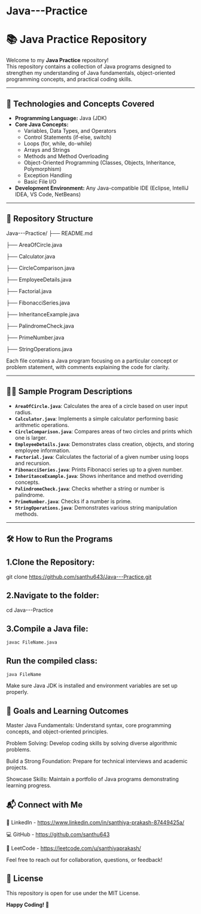 # Java---Practice
# 📚 Java Practice Repository

Welcome to my **Java Practice** repository!  
This repository contains a collection of Java programs designed to strengthen my understanding of Java fundamentals, object-oriented programming concepts, and practical coding skills.

---

## 🚀 Technologies and Concepts Covered

- **Programming Language:** Java (JDK)
- **Core Java Concepts:**
  - Variables, Data Types, and Operators
  - Control Statements (if-else, switch)
  - Loops (for, while, do-while)
  - Arrays and Strings
  - Methods and Method Overloading
  - Object-Oriented Programming (Classes, Objects, Inheritance, Polymorphism)
  - Exception Handling
  - Basic File I/O
- **Development Environment:** Any Java-compatible IDE (Eclipse, IntelliJ IDEA, VS Code, NetBeans)

---

## 📂 Repository Structure

Java---Practice/
├── README.md

├── AreaOfCircle.java

├── Calculator.java

├── CircleComparison.java

├── EmployeeDetails.java

├── Factorial.java

├── FibonacciSeries.java

├── InheritanceExample.java

├── PalindromeCheck.java

├── PrimeNumber.java

├── StringOperations.java



Each file contains a Java program focusing on a particular concept or problem statement, with comments explaining the code for clarity.

---

## 🧑‍💻 Sample Program Descriptions

- **`AreaOfCircle.java`**: Calculates the area of a circle based on user input radius.
- **`Calculator.java`**: Implements a simple calculator performing basic arithmetic operations.
- **`CircleComparison.java`**: Compares areas of two circles and prints which one is larger.
- **`EmployeeDetails.java`**: Demonstrates class creation, objects, and storing employee information.
- **`Factorial.java`**: Calculates the factorial of a given number using loops and recursion.
- **`FibonacciSeries.java`**: Prints Fibonacci series up to a given number.
- **`InheritanceExample.java`**: Shows inheritance and method overriding concepts.
- **`PalindromeCheck.java`**: Checks whether a string or number is palindrome.
- **`PrimeNumber.java`**: Checks if a number is prime.
- **`StringOperations.java`**: Demonstrates various string manipulation methods.

---

## 🛠️ How to Run the Programs

## 1.Clone the Repository:
   
   git clone https://github.com/santhu643/Java---Practice.git

## 2.Navigate to the folder:

  cd Java---Practice
  
## 3.Compile a Java file:

    javac FileName.java
## Run the compiled class:

    java FileName
    
Make sure Java JDK is installed and environment variables are set up properly.

## 🎯 Goals and Learning Outcomes
Master Java Fundamentals: Understand syntax, core programming concepts, and object-oriented principles.

Problem Solving: Develop coding skills by solving diverse algorithmic problems.

Build a Strong Foundation: Prepare for technical interviews and academic projects.

Showcase Skills: Maintain a portfolio of Java programs demonstrating learning progress.

## 📬 Connect with Me
🔗 LinkedIn - https://www.linkedin.com/in/santhiya-prakash-87449425a/

💻 GitHub - https://github.com/santhu643

🧠 LeetCode - https://leetcode.com/u/santhiyaprakash/


Feel free to reach out for collaboration, questions, or feedback!

## 📄 License
This repository is open for use under the MIT License.

**Happy Coding! 🚀**
